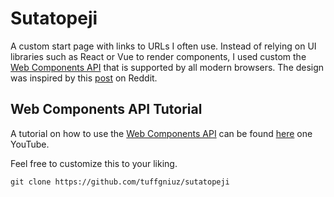 # Sutatopeji

A custom start page with links to URLs I often use. Instead of relying on UI libraries such as React or Vue to render components, I used custom the [Web Components API](https://developer.mozilla.org/en-US/docs/Web/Web_Components) that is supported by all modern browsers. The design was inspired by this [post](https://www.reddit.com/r/startpages/comments/wzw98e/simple_monochrome_homepage_and_a_script_to/) on Reddit.

## Web Components API Tutorial

A tutorial on how to use the [Web Components API](https://developer.mozilla.org/en-US/docs/Web/Web_Components) can be found [here](https://youtu.be/P1spwHdHqZI) one YouTube.

Feel free to customize this to your liking.

`git clone https://github.com/tuffgniuz/sutatopeji`
